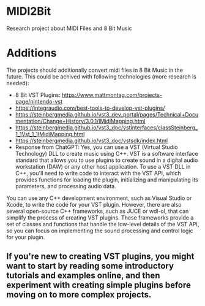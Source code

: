 # MIDI2Bit
Research project about MIDI Files and 8 Bit Music


# Additions 
The projects should additionally convert midi files in 8 Bit Music in the future. 
This could be achived with following technologies (more research is needed):
- 8 Bit VST Plugins: https://www.mattmontag.com/projects-page/nintendo-vst
- https://integraudio.com/best-tools-to-develop-vst-plugins/
- https://steinbergmedia.github.io/vst3_dev_portal/pages/Technical+Documentation/Change+History/3.0.1/IMidiMapping.html
- https://steinbergmedia.github.io/vst3_doc/vstinterfaces/classSteinberg_1_1Vst_1_1IMidiMapping.html
- https://steinbergmedia.github.io/vst3_doc/vstsdk/index.html
- Response from ChatGPT:
Yes, you can use a VST (Virtual Studio Technology) DLL to create music using C++. VST is a software interface standard that allows you to use plugins to create sound in a digital audio workstation (DAW) or any other host application. To use a VST DLL in C++, you'll need to write code to interact with the VST API, which provides functions for loading the plugin, initializing and manipulating its parameters, and processing audio data.

You can use any C++ development environment, such as Visual Studio or Xcode, to write the code for your VST plugin. However, there are also several open-source C++ frameworks, such as JUCE or wdl-ol, that can simplify the process of creating VST plugins. These frameworks provide a set of classes and functions that handle the low-level details of the VST API, so you can focus on implementing the sound processing and control logic for your plugin.

If you're new to creating VST plugins, you might want to start by reading some introductory tutorials and examples online, and then experiment with creating simple plugins before moving on to more complex projects.
- 